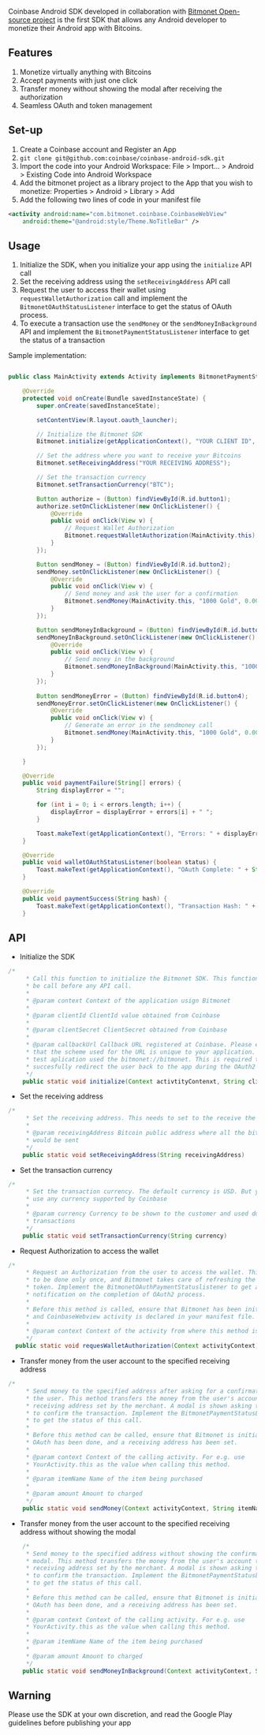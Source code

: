 Coinbase Android SDK developed in collaboration with [Bitmonet Open-source project](http://www.bitmonet.com) is the first SDK that allows any Android developer to monetize their Android app with Bitcoins.

## Features
 1. Monetize virtually anything with Bitcoins
 2. Accept payments with just one click
 3. Transfer money without showing the modal after receiving the authorization   
 4. Seamless OAuth and token management

## Set-up

 1. Create a Coinbase account and Register an App
 2. `git clone git@github.com:coinbase/coinbase-android-sdk.git`
 3.	Import the code into your Android Workspace: File > Import... > Android > Existing Code into Android Workspace
 4.	Add the bitmonet project as a library project to the App that you wish to monetize: Properties > Android > Library > Add
 5. Add the following two lines of code in your manifest file

```xml
<activity android:name="com.bitmonet.coinbase.CoinbaseWebView"
	android:theme="@android:style/Theme.NoTitleBar" />
```

## Usage

1. Initialize the SDK, when you initialize your app using the `initialize` API call
2. Set the receiving address using the `setReceivingAddress` API call
3. Request the user to access their wallet using `requestWalletAuthorization` call and implement the `BitmonetOAuthStatusListener` interface to get the status of OAuth process. 
4. To execute a transaction use the `sendMoney` or the `sendMoneyInBackground` API and implement the `BitmonetPaymentStatusListener` interface to get the status of a transaction

Sample implementation:

```java

public class MainActivity extends Activity implements BitmonetPaymentStatusListener, BitmonetOAuthStatusListener {

	@Override
	protected void onCreate(Bundle savedInstanceState) {
		super.onCreate(savedInstanceState);

		setContentView(R.layout.oauth_launcher);

		// Initialize the Bitmonet SDK
		Bitmonet.initialize(getApplicationContext(), "YOUR CLIENT ID", "YOUR CLIENT SECRET", "YOUR CALLBACK URL"); 

		// Set the address where you want to receive your Bitcoins
		Bitmonet.setReceivingAddress("YOUR RECEIVING ADDRESS");

		// Set the transaction currency
		Bitmonet.setTransactionCurrency("BTC");

		Button authorize = (Button) findViewById(R.id.button1);
		authorize.setOnClickListener(new OnClickListener() {
			@Override
			public void onClick(View v) {
				// Request Wallet Authorization
				Bitmonet.requestWalletAuthorization(MainActivity.this);
			}
		});

		Button sendMoney = (Button) findViewById(R.id.button2);
		sendMoney.setOnClickListener(new OnClickListener() {
			@Override
			public void onClick(View v) {
				// Send money and ask the user for a confirmation
				Bitmonet.sendMoney(MainActivity.this, "1000 Gold", 0.001);
			}
		});

		Button sendMoneyInBackground = (Button) findViewById(R.id.button3);
		sendMoneyInBackground.setOnClickListener(new OnClickListener() {
			@Override
			public void onClick(View v) {
				// Send money in the background
				Bitmonet.sendMoneyInBackground(MainActivity.this, "1000 Gold", 0.001);
			}
		});
		
		Button sendMoneyError = (Button) findViewById(R.id.button4);
		sendMoneyError.setOnClickListener(new OnClickListener() {
			@Override
			public void onClick(View v) {
				// Generate an error in the sendmoney call
				Bitmonet.sendMoney(MainActivity.this, "1000 Gold", 0.00000001);
			}
		});

	}

	@Override
	public void paymentFailure(String[] errors) {
		String displayError = "";

		for (int i = 0; i < errors.length; i++) {
			displayError = displayError + errors[i] + " ";
		}

		Toast.makeText(getApplicationContext(), "Errors: " + displayError, Toast.LENGTH_LONG).show();
	}

	@Override
	public void walletOAuthStatusListener(boolean status) {
		Toast.makeText(getApplicationContext(), "OAuth Complete: " + String.valueOf(status), Toast.LENGTH_LONG).show();
	}

	@Override
	public void paymentSuccess(String hash) {
		Toast.makeText(getApplicationContext(), "Transaction Hash: " + hash, Toast.LENGTH_LONG).show();
	}

```



## API

* Initialize the SDK
``` java 
/*
	 * Call this function to initialize the Bitmonet SDK. This function needs to
	 * be call before any API call.
	 * 
	 * @param context Context of the application usign Bitmonet
	 * 
	 * @param clientId ClientId value obtained from Coinbase
	 * 
	 * @param clientSecret ClientSecret obtained from Coinbase
	 * 
	 * @param callbackUrl Callback URL registered at Coinbase. Please ensure
	 * that the scheme used for the URL is unique to your application. E.g. The
	 * test aplication used the bitmonet://bitmonet. This is required to
	 * succesfully redirect the user back to the app during the OAuth2 process
	 */
	public static void initialize(Context activtityContenxt, String clientId, String clientSecret, String callbackUrl)
```

* Set the receiving address
```java
/*
	 * Set the receiving address. This needs to set to the receive the Bitcoins.
	 * 
	 * @param receivingAddress Bitcoin public address where all the bitcoins
	 * would be sent
	 */
	public static void setReceivingAddress(String receivingAddress)
```

* Set the transaction currency
```java
/*
	 * Set the transaction currency. The default currency is USD. But you can
	 * use any currency supported by Coinbase
	 * 
	 * @param currency Currency to be shown to the customer and used during
	 * transactions
	 */
	public static void setTransactionCurrency(String currency)
```

* Request Authorization to access the wallet
```java
/*
	 * Request an Authorization from the user to access the wallet. This needs
	 * to be done only once, and Bitmonet takes care of refreshing the access
	 * token. Implement the BitmonetOAuthPaymentStatuslistener to get a
	 * notification on the completion of OAuth2 process.
	 * 
	 * Before this method is called, ensure that Bitmonet has been initialized
	 * and CoinbaseWebview activity is declared in your manifest file.
	 * 
	 * @param context Context of the activity from where this method is called.
	 */
  public static void requesWalletAuthorization(Context activityContext) 
```

* Transfer money from the user account to the specified receiving address
```java
/*
	 * Send money to the specified address after asking for a confirmation from
	 * the user. This method transfers the money from the user's account to the
	 * receiving address set by the merchant. A modal is shown asking the user
	 * to confirm the transaction. Implement the BitmonetPaymentStatusListener
	 * to get the status of this call.
	 * 
	 * Before this method can be called, ensure that Bitmonet is initialized,
	 * OAuth has been done, and a receiving address has been set.
	 * 
	 * @param context Context of the calling activity. For e.g. use
	 * YourActivity.this as the value when calling this method.
	 * 
	 * @param itemName Name of the item being purchased
	 * 
	 * @param amount Amount to charged
	 */
	public static void sendMoney(Context activityContext, String itemName, double amount)
```

* Transfer money from the user account to the specified receiving address without showing the modal
```java
	/*
	 * Send money to the specified address without showing the confirmation
	 * modal. This method transfers the money from the user's account to the
	 * receiving address set by the merchant. A modal is shown asking the user
	 * to confirm the transaction. Implement the BitmonetPaymentStatusListener
	 * to get the status of this call.
	 * 
	 * Before this method can be called, ensure that Bitmonet is initialized,
	 * OAuth has been done, and a receiving address has been set.
	 * 
	 * @param context Context of the calling activity. For e.g. use
	 * YourActivity.this as the value when calling this method.
	 * 
	 * @param itemName Name of the item being purchased
	 * 
	 * @param amount Amount to charged
	 */
	public static void sendMoneyInBackground(Context activityContext, String itemName, double amount)
```


## Warning

Please use the SDK at your own discretion, and read the Google Play guidelines before publishing your app
